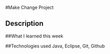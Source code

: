 #Make Change Project

## Description

##What I learned this week

##Technologies used
Java, Eclipse, Git, Github
